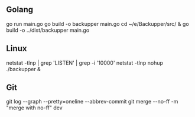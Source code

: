 ## Golang
go run main.go
go build -o backupper main.go
cd ~/e/Backupper/src/ & go build -o ../dist/backupper main.go

## Linux
netstat -tlnp | grep 'LISTEN' | grep -i '10000'
netstat -tlnp
nohup ./backupper &

## Git
git log --graph --pretty=oneline --abbrev-commit
git merge --no-ff -m "merge with no-ff" dev
